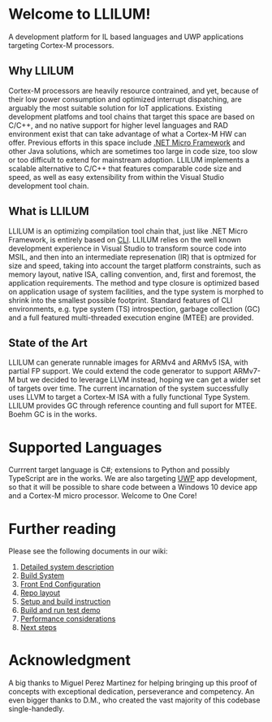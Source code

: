 Welcome to LLILUM!
================== 

A development platform for IL based languages and UWP applications targeting Cortex-M processors.

## Why LLILUM 
Cortex-M processors are heavily resource contrained, and yet, because of their low power consumption and optimized interrupt dispatching, are arguably the most suitable solution for IoT applications.
Existing development platfoms and tool chains that target this space are based on C/C++, and no native support for higher level languages and RAD environment exist that can take advantage of what a Cortex-M HW can offer. 
Previous efforts in this space include [.NET Micro Framework](https://github.com/NETMF/netmf-interpreter) and other Java solutions, which are sometimes too large in code size, too slow or too difficult to extend for mainstream adoption. 
LLILUM implements a scalable alternative to C/C++ that features comparable code size and speed, as well as easy extensibility from within the Visual Studio development tool chain. 

## What is LLILUM 
LLILUM is an optimizing compilation tool chain that, just like .NET Micro Framework, is entirely based on [CLI](http://www.ecma-international.org/publications/standards/Ecma-335.htm). 
LLILUM relies on the well known development experience in Visual Studio to transform source code into MSIL, and then into an intermediate represenation (IR) that is optmized for size and speed, taking into account the target platform constraints, such as memory layout, native ISA, calling convention, and, first and foremost, the application requirements. The method and type closure is optimized based on application usage of system facilities, and the type system is morphed to shrink into the smallest possible footprint. 
Standard features of CLI environments, e.g. type system (TS) introspection, garbage collection (GC) and a full featured multi-threaded execution engine (MTEE) are provided. 

## State of the Art 
LLILUM can generate runnable images for ARMv4 and ARMv5 ISA, with partial FP support. We could extend the code generator to support ARMv7-M but we decided to leverage LLVM instead, hoping we can get a wider set of targets over time. The current incarnation of the system successfully uses LLVM to target a Cortex-M ISA with a fully functional Type System. LLILUM provides GC through reference counting and full suport for MTEE. Boehm GC is in the works. 

# Supported Languages 
Currrent target language is C#; extensions to Python and possibly TypeScript are in the works. We are also targeting [UWP](https://msdn.microsoft.com/en-us/library/dn894631.aspx) app development, so that it will be possible to share code between a Windows 10 device app and a Cortex-M micro processor. Welcome to One Core!

# Further reading
Please see the following documents in our wiki:

1. [Detailed system description](https://github.com/NETMF/llilum-pr/wiki/system) 
  1. [Build System](https://github.com/NETMF/llilum-pr/wiki/system.build)
  2. [Front End Configuration](https://github.com/NETMF/llilum-pr/wiki/system.frontend)
2. [Repo layout](https://github.com/NETMF/llilum-pr/wiki/docs/resources/repo) 
3. [Setup and build instruction](https://github.com/NETMF/llilum-pr/wiki/setup)
4. [Build and run test demo](https://github.com/NETMF/llilum-pr/wiki/demo)
5. [Performance considerations](https://github.com/NETMF/llilum-pr/wiki/perf)
6. [Next steps](https://github.com/NETMF/llilum-pr/wiki/schedule) 


# Acknowledgment
A big thanks to Miguel Perez Martinez for helping bringing up this proof of concepts with exceptional dedication, perseverance and competency. An even bigger thanks to D.M., who created the vast majority of this codebase single-handedly. 
